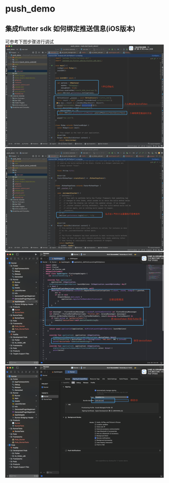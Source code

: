 # push_demo

## 集成flutter sdk 如何绑定推送信息(iOS版本)
可参考下图步骤进行调试
![image](images/1.png)
![image](images/2.png)
![image](images/3.png)
![image](images/4.png)
